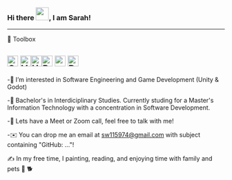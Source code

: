 
### Hi there <img src="https://raw.githubusercontent.com/MartinHeinz/MartinHeinz/master/wave.gif" width="30px">, I am Sarah!


---

🧰 Toolbox

<img src="https://cdn.worldvectorlogo.com/logos/c--4.svg" alt="C# Logo" width="25" height="25"/> <img src="https://cdn.worldvectorlogo.com/logos/visual-studio-code-1.svg" alt="VSCLogo" width="25" height="25"/><img src="https://cdn.worldvectorlogo.com/logos/unity-69.svg" alt=" UnityLogo" width="25" height="25"/><img src="https://cdn.worldvectorlogo.com/logos/python-5.svg" alt="PythonLogo" width="25" height="25"/> <img src="https://cdn.worldvectorlogo.com/logos/dot-net-core-7.svg" alt=".NetLogo" width="25" height="25"/> <img src="https://cdn.worldvectorlogo.com/logos/debian.svg" alt="DebianLogo" width="25" height="25"/> 
---

-👀 I’m interested in Software Engineering and Game Development (Unity & Godot) 

-🧮 Bachelor's in Interdiciplinary Studies. Currently studing for a Master's Information Technology with a concentration in Software Development.

-💬  Lets have a Meet or Zoom call, feel free to talk with me!

-✉️  You can drop me an email at sw115974@gmail.com with subject containing "GitHub: ..."! 

✍️  In my free time, I painting, reading, and enjoying time with family and pets 🦜 🐕



<!---
andromedamoon-stack/andromedamoon-stack is a ✨ special ✨ repository because its `README.md` (this file) appears on your GitHub profile.
You can click the Preview link to take a look at your changes.
--->
